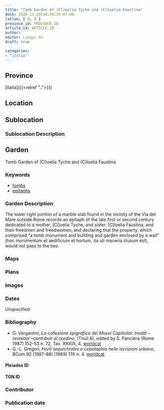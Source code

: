 ```yaml
---
title: "Tomb Garden of (Cl)oelia Tyche and (C)loelia Faustina"
date: 2020-11-29T10:54:29-07:00
latlon: [ 0, 0 ]
province_id: PROVINCE_ID
article_id: ARTICLE_ID
author:
editor: Lingyi Xu
draft: true

categories:
- "italia"
---
```


## Province
[italia]({{<relref "..">}})

## Location

<!--### Location Description-->

<!-- LEAVE THIS BLANK FOR NOW -->

## Sublocation

### Sublocation Description

## Garden

Tomb Garden of (Cl)oelia Tyche and (C)loelia Faustina

### Keywords

- [tombs](http://vocab.getty.edu/page/aat/300005926)
- [epitaphs](http://vocab.getty.edu/page/aat/300028729)

### Garden Description
The lower right portion of a marble slab found in the vicinity of the Via del Mare outside Rome records an epitaph of the late first or second century dedicated  to a mother, [Cl]oelia Tyche, and sister, [C]loelia Faustina, and their freedmen and freedwomen, and declaring that the property, which comprised “a tomb monument and building and garden enclosed by a wall” (hoc monimentum et aedificium et hortum, ita uti  maceria clusum est), would not pass to the heir.

### Maps

<!--
{{< figure src="IMG_URL" alt="ALT_TEXT" title="CAPTION" >}}
-->

### Plans

### Images

### Dates
Unspecified

### Bibliography
- G. Vergantini, *La collezione epigrafica dei Musei Capitolini: Inediti – revisioni –contributi al riordino*, (Tituli 6), edited by S. Panciera (Rome 1987) 152-53 n. 72, Tav. XXXIX, 4. [worldcat](https://www.worldcat.org/title/collezione-epigrafica-dei-musei-capitolini-inediti-revisioni-contributi-al-riordino/oclc/848526529&referer=brief_results)
- G.-L. Gregori, *Horti sepulchrales e cepotaphia nelle iscrizioni urbane*, BCom 92 (1987-88) [1989] 176 n. 4. [worldcat](https://www.worldcat.org/title/horti-sepulchrales-e-cepotaphia-nelle-iscrizioni-urbane/oclc/886794800&referer=brief_results)

<!--#### Periodo ID-->

<!-- [PERIODO_ID](https://pleiades.stoa.org/places/PLEIADES_ID) -->

#### Pleiades ID

#### TGN ID

### Contributor

### Publication date

<!--### Related articles-->

<!-- Links to other related articles. Leave blank for now -->